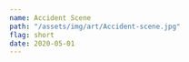 ```yaml
---
name: Accident Scene
path: "/assets/img/art/Accident-scene.jpg"
flag: short
date: 2020-05-01
---
```

